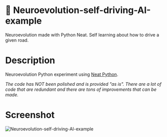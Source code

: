 # 🤖 Neuroevolution-self-driving-AI-example
Neuroevolution made with Python Neat. Self learning about how to drive a given road.

# Description
Neuroevolution Python experiment using [Neat Python](https://github.com/CodeReclaimers/neat-python).

*The code has NOT been polished and is provided "as is". There are a lot of code that are redundant and there are tons of improvements that can be made.*

# Screenshot
![Neuroevolution-self-driving-AI-example](https://i.imgur.com/I6qHcnL.png)
